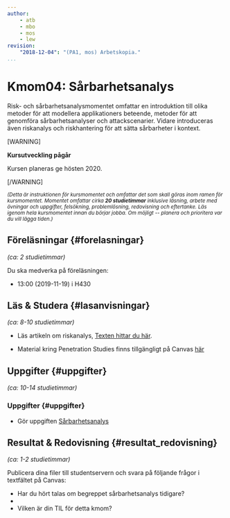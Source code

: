 ```yaml
---
author:
    - atb
    - mbo
    - mos
    - lew
revision:
    "2018-12-04": "(PA1, mos) Arbetskopia."
...
```

Kmom04: Sårbarhetsanalys
==================================

Risk- och sårbarhetsanalysmomentet omfattar en introduktion till olika metoder för att modellera applikationers beteende, metoder för att genomföra sårbarhetsanalyser och attackscenarier. Vidare introduceras även riskanalys och riskhantering för att sätta sårbarheter i kontext.

[WARNING]

**Kursutveckling pågår**

Kursen planeras ge hösten 2020.

[/WARNING]





<!--more-->

<small><i>(Detta är instruktionen för kursmomentet och omfattar det som skall göras inom ramen för kursmomentet. Momentet omfattar cirka **20 studietimmar** inklusive läsning, arbete med övningar och uppgifter, felsökning, problemlösning, redovisning och eftertanke. Läs igenom hela kursmomentet innan du börjar jobba. Om möjligt -- planera och prioritera var du vill lägga tiden.)</i></small>




Föreläsningar  {#forelasningar}
---------------------------------

*(ca: 2 studietimmar)*

Du ska medverka på föreläsningen:

* 13:00 (2019-11-19) i H430



Läs &amp; Studera  {#lasanvisningar}
---------------------------------

*(ca: 8-10 studietimmar)*


* Läs artikeln om riskanalys, [Texten hittar du här](/kursmaterial/itsec/doc/riskanalys.pdf).
<!-- * [OWASP - Application Threat Modeling](https://www.owasp.org/index.php/Application_Threat_Modeling) -->
* Material kring Penetration Studies finns tillgängligt på Canvas [här](https://bth.instructure.com/files/201805)



Uppgifter  {#uppgifter}
-------------------------------------------

*(ca: 10-14 studietimmar)*



### Uppgifter {#uppgifter}

* Gör uppgiften [Sårbarhetsanalys](/uppgift/sarbarhetsanalys)



Resultat & Redovisning  {#resultat_redovisning}
-----------------------------------------------

*(ca: 1-2 studietimmar)*

Publicera dina filer till studentservern och svara på följande frågor i textfältet på Canvas:

* Har du hört talas om begreppet sårbarhetsanalys tidigare?
* 
* Vilken är din TIL för detta kmom?
